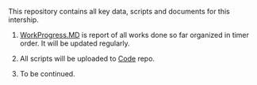 
This repository contains all key data, scripts and documents for this intership. 

1. [WorkProgress.MD](https://github.com/Volvic-19/Cytokine_Chemokine_Basis/blob/main/WorkProgress.MD) is report of all works done so far organized in timer order. It will be updated regularly.

2. All scripts will be uploaded to [Code](https://github.com/Volvic-19/Cytokine_Chemokine_Basis/tree/main/Code) repo.

3. To be continued.
